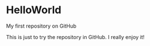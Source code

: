 # HelloWorld
My first repository on GitHub

This is just to try the repository in GitHub.
I really enjoy it!
